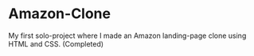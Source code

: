 # Amazon-Clone
My first solo-project where I made an Amazon landing-page clone using HTML and CSS.
(Completed)
